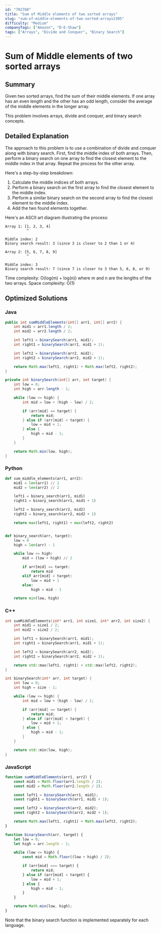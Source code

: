 ```yaml
---
id: "702760"
title: "Sum of Middle elements of two sorted arrays"
slug: "sum-of-middle-elements-of-two-sorted-arrays2305"
difficulty: "Medium"
companyTags: ["Amazon", "D-E-Shaw"]
tags: ["Arrays", "Divide and Conquer", "Binary Search"]
---
```


**Sum of Middle elements of two sorted arrays**
==================================================

## Summary
Given two sorted arrays, find the sum of their middle elements. If one array has an even length and the other has an odd length, consider the average of the middle elements in the longer array.

This problem involves arrays, divide and conquer, and binary search concepts.

## Detailed Explanation
The approach to this problem is to use a combination of divide and conquer along with binary search. First, find the middle index of both arrays. Then, perform a binary search on one array to find the closest element to the middle index in that array. Repeat the process for the other array.

Here's a step-by-step breakdown:

1. Calculate the middle indices of both arrays.
2. Perform a binary search on the first array to find the closest element to the middle index.
3. Perform a similar binary search on the second array to find the closest element to the middle index.
4. Add the two found elements together.

Here's an ASCII art diagram illustrating the process:

```
Array 1: [1, 2, 3, 4]
          ^

Middle index: 2
Binary search result: 3 (since 3 is closer to 2 than 1 or 4)

Array 2: [5, 6, 7, 8, 9]
          ^

Middle index: 3
Binary search result: 7 (since 7 is closer to 3 than 5, 6, 8, or 9)
```

Time complexity: O(log(m) + log(n)) where m and n are the lengths of the two arrays.
Space complexity: O(1)

## Optimized Solutions
### Java
```java
public int sumMiddleElements(int[] arr1, int[] arr2) {
    int mid1 = arr1.length / 2;
    int mid2 = arr2.length / 2;

    int left1 = binarySearch(arr1, mid1);
    int right1 = binarySearch(arr1, mid1 + 1);

    int left2 = binarySearch(arr2, mid2);
    int right2 = binarySearch(arr2, mid2 + 1);

    return Math.max(left1, right1) + Math.max(left2, right2);
}

private int binarySearch(int[] arr, int target) {
    int low = 0;
    int high = arr.length - 1;

    while (low <= high) {
        int mid = low + (high - low) / 2;

        if (arr[mid] == target) {
            return mid;
        } else if (arr[mid] < target) {
            low = mid + 1;
        } else {
            high = mid - 1;
        }
    }

    return Math.min(low, high);
}
```

### Python
```python
def sum_middle_elements(arr1, arr2):
    mid1 = len(arr1) // 2
    mid2 = len(arr2) // 2

    left1 = binary_search(arr1, mid1)
    right1 = binary_search(arr1, mid1 + 1)

    left2 = binary_search(arr2, mid2)
    right2 = binary_search(arr2, mid2 + 1)

    return max(left1, right1) + max(left2, right2)


def binary_search(arr, target):
    low = 0
    high = len(arr) - 1

    while low <= high:
        mid = (low + high) // 2

        if arr[mid] == target:
            return mid
        elif arr[mid] < target:
            low = mid + 1
        else:
            high = mid - 1

    return min(low, high)
```

### C++
```cpp
int sumMiddleElements(int* arr1, int size1, int* arr2, int size2) {
    int mid1 = size1 / 2;
    int mid2 = size2 / 2;

    int left1 = binarySearch(arr1, mid1);
    int right1 = binarySearch(arr1, mid1 + 1);

    int left2 = binarySearch(arr2, mid2);
    int right2 = binarySearch(arr2, mid2 + 1);

    return std::max(left1, right1) + std::max(left2, right2);
}

int binarySearch(int* arr, int target) {
    int low = 0;
    int high = size - 1;

    while (low <= high) {
        int mid = low + (high - low) / 2;

        if (arr[mid] == target) {
            return mid;
        } else if (arr[mid] < target) {
            low = mid + 1;
        } else {
            high = mid - 1;
        }
    }

    return std::min(low, high);
}
```

### JavaScript
```javascript
function sumMiddleElements(arr1, arr2) {
    const mid1 = Math.floor(arr1.length / 2);
    const mid2 = Math.floor(arr2.length / 2);

    const left1 = binarySearch(arr1, mid1);
    const right1 = binarySearch(arr1, mid1 + 1);

    const left2 = binarySearch(arr2, mid2);
    const right2 = binarySearch(arr2, mid2 + 1);

    return Math.max(left1, right1) + Math.max(left2, right2);
}

function binarySearch(arr, target) {
    let low = 0;
    let high = arr.length - 1;

    while (low <= high) {
        const mid = Math.floor((low + high) / 2);

        if (arr[mid] === target) {
            return mid;
        } else if (arr[mid] < target) {
            low = mid + 1;
        } else {
            high = mid - 1;
        }
    }

    return Math.min(low, high);
}
```

Note that the binary search function is implemented separately for each language.